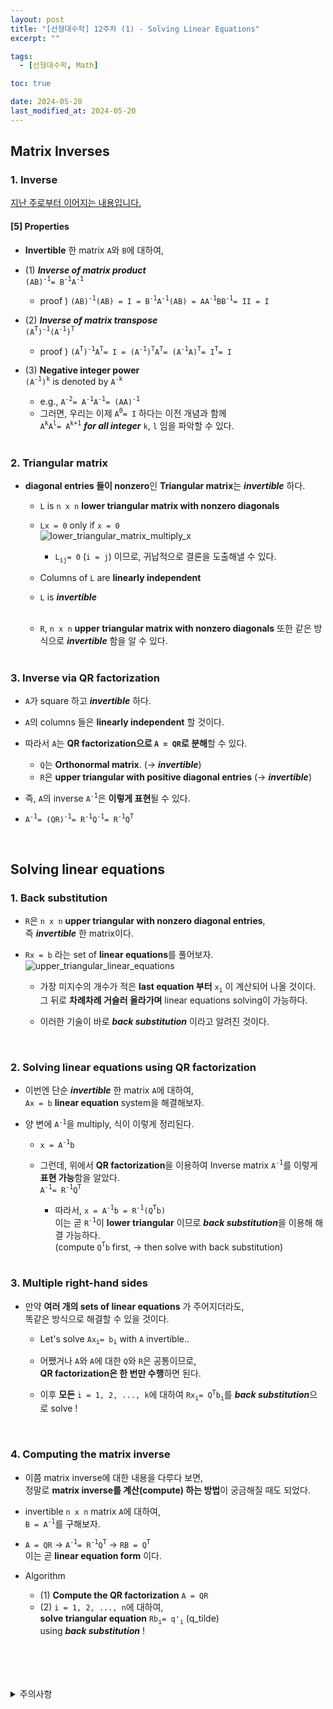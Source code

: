 ```yaml
---
layout: post
title: "[선형대수학] 12주차 (1) - Solving Linear Equations"
excerpt: ""

tags:
  - [선형대수학, Math]

toc: true

date: 2024-05-20
last_modified_at: 2024-05-20
---
```

## Matrix Inverses
### 1. Inverse
[지난 주로부터 이어지는 내용입니다.][def]
#### [5] Properties
- **Invertible** 한 matrix `A`와 `B`에 대하여,  

- (1) ***Inverse of matrix product***  
`(AB)`<sup>`-1`</sup>`= B`<sup>`-1`</sup>`A`<sup>`-1`</sup>  

  - proof ) `(AB)`<sup>`-1`</sup>`(AB) = I = B`<sup>`-1`</sup>`A`<sup>`-1`</sup>`(AB) = AA`<sup>`-1`</sup>`BB`<sup>`-1`</sup>`= II = I`  

- (2) ***Inverse of matrix transpose***  
`(A`<sup>`T`</sup>`)`<sup>`-1`</sup>`(A`<sup>`-1`</sup>`)`<sup>`T`</sup>

  - proof ) `(A`<sup>`T`</sup>`)`<sup>`-1`</sup>`A`<sup>`T`</sup>`= I = (A`<sup>`-1`</sup>`)`<sup>`T`</sup>`A`<sup>`T`</sup>`= (A`<sup>`-1`</sup>`A)`<sup>`T`</sup>`= I`<sup>`T`</sup>`= I`  

- (3) **Negative integer power**  
`(A`<sup>`-1`</sup>`)`<sup>`k`</sup> is denoted by `A`<sup>`-k`</sup>  

  - e.g., `A`<sup>`-2`</sup>`= A`<sup>`-1`</sup>`A`<sup>`-1`</sup>`= (AA)`<sup>`-1`</sup>  
  - 그러면, 우리는 이제 `A`<sup>`0`</sup>`= I` 하다는 이전 개념과 함께  
  `A`<sup>`k`</sup>`A`<sup>`l`</sup>`= A`<sup>`k+1`</sup> ***for all integer*** `k`, `l` 임을 파악할 수 있다.

  <br>

### 2. Triangular matrix
- **diagonal entries 들이 nonzero**인 **Triangular matrix**는 ***invertible*** 하다.  

  - `L` is `n x n` **lower triangular matrix with nonzero diagonals**  

  - `Lx = 0` only if `x = 0`  
  ![lower_triangular_matrix_multiply_x](https://i.imgur.com/y5OEmTN.png)
    - `L`<sub>`ij`</sub>`= 0` (`i = j`) 이므로, 귀납적으로 결론을 도출해낼 수 있다.

  - Columns of `L` are **linearly independent**

  - `L` is ***invertible***  

  <br>

  - `R`, `n x n` **upper triangular matrix with nonzero diagonals** 또한 같은 방식으로 ***invertible*** 함을 알 수 있다.  

  <br>

### 3. Inverse via QR factorization
- `A`가 square 하고 ***invertible*** 하다.

- `A`의 columns 들은 **linearly independent** 할 것이다.

- 따라서 `A`는 **QR factorization으로 `A = QR`로 분해**할 수 있다.  

  - `Q`는 **Orthonormal matrix**. (-> ***invertible***)
  - `R`은 **upper triangular with positive diagonal entries** (-> ***invertible***)  

- 즉, `A`의 inverse `A`<sup>`-1`</sup>은 **이렇게 표현**될 수 있다.  

- `A`<sup>`-1`</sup>`= (QR)`<sup>`-1`</sup>`= R`<sup>`-1`</sup>`Q`<sup>`-1`</sup>`= R`<sup>`-1`</sup>`Q`<sup>`T`</sup>  

<br>

## Solving linear equations
### 1. Back substitution
- `R`은 `n x n` **upper triangular with nonzero diagonal entries**,  
즉 ***invertible*** 한 matrix이다.  

- `Rx = b` 라는 set of **linear equations**를 풀어보자.  
![upper_triangular_linear_equations][def2]  

  - 가장 미지수의 개수가 적은 **last equation 부터** `x`<sub>`i`</sub> 이 계산되어 나올 것이다.  
  그 뒤로 **차례차례 거슬러 올라가며** linear equations solving이 가능하다.  

  - 이러한 기술이 바로 ***back substitution*** 이라고 알려진 것이다.  

  <br>

### 2. Solving linear equations using QR factorization
- 이번엔 단순 ***invertible*** 한 matrix `A`에 대하여,  
`Ax = b` **linear equation** system을 해결해보자.  

- 양 변에 `A`<sup>`-1`</sup>을 multiply, 식이 이렇게 정리된다.  

  - `x = A`<sup>`-1`</sup>`b`

  - 그런데, 위에서 **QR factorization**을 이용하여 Inverse matrix `A`<sup>`-1`</sup>를 이렇게 **표현 가능**함을 알았다.  
  `A`<sup>`-1`</sup>`= R`<sup>`-1`</sup>`Q`<sup>`T`</sup>

    - 따라서, `x = A`<sup>`-1`</sup>`b = R`<sup>`-1`</sup>`(Q`<sup>`T`</sup>`b)`  
    이는 곧 `R`<sup>`-1`</sup>이 **lower triangular** 이므로 ***back substitution***을 이용해 해결 가능하다.  
    (compute `Q`<sup>`T`</sup>`b` first, -> then solve with back substitution)  

    <br>

### 3. Multiple right-hand sides
- 만약 **여러 개의 sets of linear equations** 가 주어지더라도,  
똑같은 방식으로 해결할 수 있을 것이다.  

  - Let's solve `Ax`<sub>`i`</sub>`= b`<sub>`i`</sub> with `A` invertible..

  - 어쨌거나 `A`와 `A`에 대한 `Q`와 `R`은 공통이므로,  
  **QR factorization은 한 번만 수행**하면 된다.  

  - 이후 **모든** `i = 1, 2, ..., k`에 대하여 `Rx`<sub>`i`</sub>`= Q`<sup>`T`</sup>`b`<sub>`i`</sub>를 ***back substitution***으로 solve !

  <br>

### 4. Computing the matrix inverse
- 이쯤 matrix inverse에 대한 내용을 다루다 보면,  
정말로 **matrix inverse를 계산(compute) 하는 방법**이 궁금해질 때도 되었다.  

- invertible `n x n` matrix `A`에 대하여,  
`B = A`<sup>`-1`</sup>를 구해보자.  

- `A = QR` -> `A`<sup>`-1`</sup>`= R`<sup>`-1`</sup>`Q`<sup>`T`</sup> -> `RB = Q`<sup>`T`</sup>  
이는 곧 **linear equation form** 이다.  

- Algorithm
  - (1) **Compute the QR factorization** `A = QR`
  - (2) `i = 1, 2, ..., n`에 대하여,  
  **solve triangular equation** `Rb`<sub>`i`</sub>`= q'`<sub>`i`</sub> (q_tilde)  
  using ***back substitution*** !

<br>
<br>
<br>
<br>
<details>
<summary>주의사항</summary>
<div markdown="1">

이 포스팅은 강원대학교 김도형 교수님의 선형대수학 수업을 들으며 내용을 정리 한 것입니다.  
수업 내용에 대한 저작권은 교수님께 있으니,  
다른 곳으로의 무분별한 내용 복사를 자제해 주세요.

</div>
</details>


[def]: https://orbit3230.github.io/2024/05/16/LA_week11_3/#2-inverse
[def2]: https://i.imgur.com/8uktbnD.png